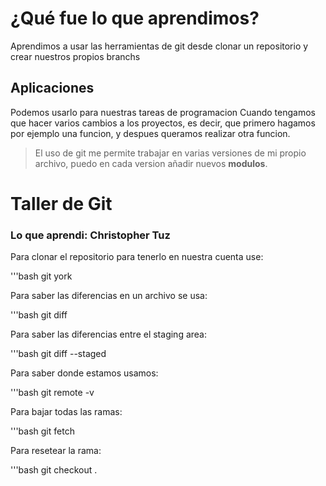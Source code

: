 
# ¿Qué fue lo que aprendimos?

Aprendimos a usar las herramientas de git
desde clonar un repositorio
y crear nuestros propios branchs


## Aplicaciones

Podemos usarlo para nuestras tareas de programacion
Cuando tengamos que hacer varios cambios a los proyectos,
es decir, que primero hagamos por ejemplo una funcion, y despues queramos
realizar otra funcion.

>El uso de git me permite trabajar en varias versiones de mi propio archivo, puedo en cada version añadir nuevos **modulos**.

# Taller de Git

### Lo que aprendi: Christopher Tuz

Para clonar el repositorio para tenerlo en nuestra cuenta use:

'''bash
git york

Para saber las diferencias en un archivo se usa:

'''bash
git diff

Para saber las diferencias entre el staging area:

'''bash
git diff --staged

Para saber donde estamos usamos:

'''bash
git remote -v


Para bajar todas las ramas:

'''bash
git fetch

Para resetear la rama:

'''bash
git checkout .

